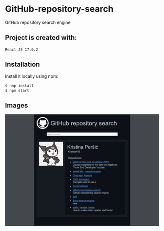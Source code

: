 # GitHub-repository-search

GitHub repository search engine

## Project is created with:

    React JS 17.0.2

## Installation

Install it locally using npm:

```
$ nmp install
$ npm start
```

## Images

<p align="center">
<img src="./src/components/Images/githubPreview.jpg" width="600" height="auto">
</p>
